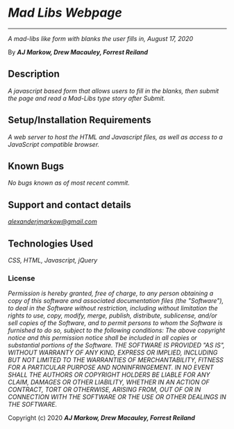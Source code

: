 # *Mad Libs Webpage*

* * *
*A mad-libs like form with blanks the user fills in, August 17, 2020*

By ***AJ Markow, Drew Macauley, Forrest Reiland***


## Description

*A javascript based form that allows users to fill in the blanks, then submit the page and read a Mad-Libs type story after Submit.*


## Setup/Installation Requirements

*A web server to host the HTML and Javascript files, as well as access to a JavaScript compatible browser.*


## Known Bugs

*No bugs known as of most recent commit.*

## Support and contact details

*alexanderjmarkow@gmail.com*


## Technologies Used

*CSS, HTML, Javascript, jQuery*

### License

*Permission is hereby granted, free of charge, to any person obtaining a copy of this software and associated documentation files (the "Software"), to deal in the Software without restriction, including without limitation the rights to use, copy, modify, merge, publish, distribute, sublicense, and/or sell copies of the Software, and to permit persons to whom the Software is furnished to do so, subject to the following conditions:  The above copyright notice and this permission notice shall be included in all copies or substantial portions of the Software.  THE SOFTWARE IS PROVIDED "AS IS", WITHOUT WARRANTY OF ANY KIND, EXPRESS OR IMPLIED, INCLUDING BUT NOT LIMITED TO THE WARRANTIES OF MERCHANTABILITY, FITNESS FOR A PARTICULAR PURPOSE AND NONINFRINGEMENT. IN NO EVENT SHALL THE AUTHORS OR COPYRIGHT HOLDERS BE LIABLE FOR ANY CLAIM, DAMAGES OR OTHER LIABILITY, WHETHER IN AN ACTION OF CONTRACT, TORT OR OTHERWISE, ARISING FROM, OUT OF OR IN CONNECTION WITH THE SOFTWARE OR THE USE OR OTHER DEALINGS IN THE SOFTWARE.*

Copyright (c) 2020 ***AJ Markow, Drew Macauley, Forrest Reiland***
